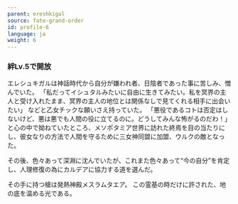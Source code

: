 ```yaml
---
parent: ereshkigal
source: fate-grand-order
id: profile-6
language: ja
weight: 6
---
```


### 絆Lv.5で開放

エレシュキガルは神話時代から自分が嫌われ者、日陰者であった事に苦しみ、憎んでいた。
「私だってイシュタルみたいに自由に生きてみたい。私を冥界の主人と受け入れたまま、冥界の主人の地位とは関係なしで見てくれる相手に出会いたい」
などと乙女チックな願いさえ持っていた。
「悪役であるコトは否定はしないけど、悪は悪でも人間の役に立てるのに。どうしてみんな怖がるのだわ！」
と心の中で拗ねていたところ、メソポタミア世界に訪れた終焉を目の当たりにし、彼女なりの方法で人間を守るために三女神同盟に加盟、ウルクの敵となった。

その後、色々あって深淵に沈んでいたが、これまた色々あって“今の自分”を肯定し、人理修復の為にカルデアに協力する道を選んだ。

その手に持つ槍は発熱神殿メスラムタエア。
この霊基の時だけに許された、地の底を温める光である。
